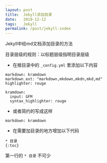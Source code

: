 ```yaml
---
layout: post
title:  Jekyll添加目录
date:   2019-12-12
tags:   Jekyll
permalink: /post/jekyll-index
---
```


Jekyll中给md文档添加目录的方法

目录层级的规则：以标题层级指明目录层级

- 在根目录中的 `_config.yml` 里添加以下内容

```
markdown: kramdown
markdown_ext: "markdown,mkdown,mkdn,mkd,md"
highlighter: rouge

kramdown:
  input: GFM
  syntax_highlighter: rouge
```

- 或者简约的写成这样

```
markdown: kramdown
```

- 在需要加目录的地方增加以下代码

```
* 目录
{:toc}
```

第一行的 `* 目录` 不可少


